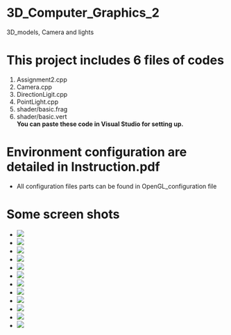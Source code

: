 # 3D_Computer_Graphics_2
3D_models, Camera and lights

# This project includes 6 files of codes
1. Assignment2.cpp
2. Camera.cpp
3. DirectionLigit.cpp
4. PointLight.cpp
5. shader/basic.frag
6. shader/basic.vert
<br> <b>You can paste these code in Visual Studio for setting up.</b>

# Environment configuration are detailed in Instruction.pdf
* All configuration files parts can be found in OpenGL_configuration file


# Some screen shots
* ![](images/At_start.PNG)
* ![](images/At_start.PNG)
* ![](images/At_start.PNG)
* ![](images/At_start.PNG)
* ![](images/At_start.PNG)
* ![](images/At_start.PNG)
* ![](images/At_start.PNG)
* ![](images/At_start.PNG)
* ![](images/At_start.PNG)
* ![](images/At_start.PNG)
* ![](images/At_start.PNG)
* ![](images/At_start.PNG)
